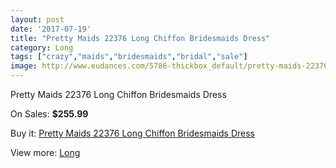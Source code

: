 ```yaml
---
layout: post
date: '2017-07-19'
title: "Pretty Maids 22376 Long Chiffon Bridesmaids Dress"
category: Long
tags: ["crazy","maids","bridesmaids","bridal","sale"]
image: http://www.eudances.com/5786-thickbox_default/pretty-maids-22376-long-chiffon-bridesmaids-dress.jpg
---
```

Pretty Maids 22376 Long Chiffon Bridesmaids Dress

On Sales: **$255.99**
<a href="https://www.eudances.com/en/long/2024-pretty-maids-22376-long-chiffon-bridesmaids-dress.html"><amp-img layout="responsive" width="600" height="600" src="//www.eudances.com/5786-thickbox_default/pretty-maids-22376-long-chiffon-bridesmaids-dress.jpg" alt="Pretty Maids 22376 Long Chiffon Bridesmaids Dress 0" /></a>
<a href="https://www.eudances.com/en/long/2024-pretty-maids-22376-long-chiffon-bridesmaids-dress.html"><amp-img layout="responsive" width="600" height="600" src="//www.eudances.com/5787-thickbox_default/pretty-maids-22376-long-chiffon-bridesmaids-dress.jpg" alt="Pretty Maids 22376 Long Chiffon Bridesmaids Dress 1" /></a>

Buy it: [Pretty Maids 22376 Long Chiffon Bridesmaids Dress](https://www.eudances.com/en/long/2024-pretty-maids-22376-long-chiffon-bridesmaids-dress.html "Pretty Maids 22376 Long Chiffon Bridesmaids Dress")

View more: [Long](https://www.eudances.com/en/21-long "Long")